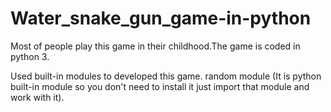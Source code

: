 # Water_snake_gun_game-in-python

Most of people play this game in their childhood.The game is coded in python 3.

Used built-in modules to developed this game. random module (It is python built-in module so you don't need to install it just import that module and work with it).
